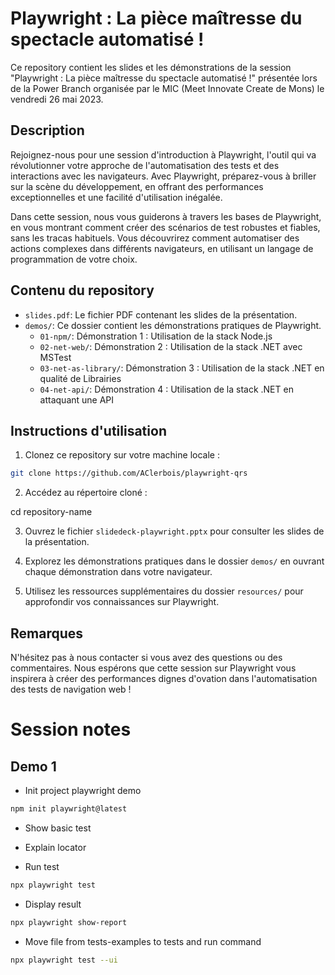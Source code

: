 # Playwright : La pièce maîtresse du spectacle automatisé !

Ce repository contient les slides et les démonstrations de la session "Playwright : La pièce maîtresse du spectacle automatisé !" présentée lors de la Power Branch organisée par le MIC (Meet Innovate Create de Mons) le vendredi 26 mai 2023.

## Description

Rejoignez-nous pour une session d'introduction à Playwright, l'outil qui va révolutionner votre approche de l'automatisation des tests et des interactions avec les navigateurs. Avec Playwright, préparez-vous à briller sur la scène du développement, en offrant des performances exceptionnelles et une facilité d'utilisation inégalée.

Dans cette session, nous vous guiderons à travers les bases de Playwright, en vous montrant comment créer des scénarios de test robustes et fiables, sans les tracas habituels. Vous découvrirez comment automatiser des actions complexes dans différents navigateurs, en utilisant un langage de programmation de votre choix.

## Contenu du repository

- `slides.pdf`: Le fichier PDF contenant les slides de la présentation.
- `demos/`: Ce dossier contient les démonstrations pratiques de Playwright.
  - `01-npm/`: Démonstration 1 : Utilisation de la stack Node.js
  - `02-net-web/`: Démonstration 2 : Utilisation de la stack .NET avec MSTest
  - `03-net-as-library/`: Démonstration 3 : Utilisation de la stack .NET en qualité de Librairies
  - `04-net-api/`: Démonstration 4 : Utilisation de la stack .NET en attaquant une API

## Instructions d'utilisation

1. Clonez ce repository sur votre machine locale :

```bash
git clone https://github.com/AClerbois/playwright-qrs
```

2. Accédez au répertoire cloné :

cd repository-name

3. Ouvrez le fichier `slidedeck-playwright.pptx` pour consulter les slides de la présentation.

4. Explorez les démonstrations pratiques dans le dossier `demos/` en ouvrant chaque démonstration dans votre navigateur.

5. Utilisez les ressources supplémentaires du dossier `resources/` pour approfondir vos connaissances sur Playwright.

## Remarques

N'hésitez pas à nous contacter si vous avez des questions ou des commentaires. Nous espérons que cette session sur Playwright vous inspirera à créer des performances dignes d'ovation dans l'automatisation des tests de navigation web !

# Session notes

## Demo 1

- Init project playwright demo

```bash
npm init playwright@latest
```

- Show basic test

- Explain locator

- Run test

```bash
npx playwright test
```

- Display result

```bash
npx playwright show-report
```

- Move file from tests-examples to tests and run command

```bash
npx playwright test --ui
```
